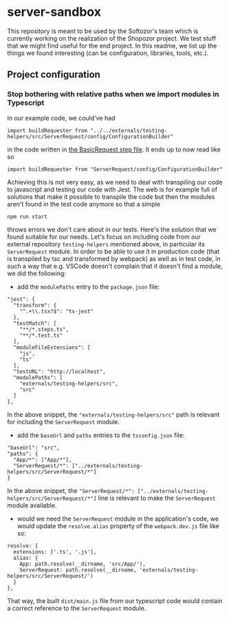 # server-sandbox
This repository is meant to be used by the Softozor's team which is currently working on the realization of the Shopozor project. We test stuff that we might find useful for the end project. In this readme, we list up the things we found interesting (can be configuration, libraries, tools, etc.).

## Project configuration

### Stop bothering with relative paths when we import modules in Typescript

In our example code, we could've had 

```
import buildRequester from "../../externals/testing-helpers/src/ServerRequest/config/ConfigurationBuilder"
```

in the code written in [the BasicRequest step file](https://github.com/zadigus/server-sandbox/blob/master/spec/steps/BasicRequest.steps.ts). It ends up to now read like so

```
import buildRequester from "ServerRequest/config/ConfigurationBuilder"
```

Achieving this is not very easy, as we need to deal with transpiling our code to javascript and testing our code with Jest. The web is for example full of solutions that make it possible to transpile the code but then the modules aren't found in the test code anymore so that a simple 

```
npm run start
```

throws errors we don't care about in our tests. Here's the solution that we found suitable for our needs. Let's focus on including code from our external repository `testing-helpers` mentioned above, in particular its `ServerRequest` module. In order to be able to use it in production code (that is transpiled by tsc and transformed by webpack) as well as in test code, in such a way that e.g. VSCode doesn't complain that it doesn't find a module, we did the following:

* add the `modulePaths` entry to the `package.json` file: 

```
"jest": {
  "transform": {
    "^.+\\.tsx?$": "ts-jest"
  },
  "testMatch": [
    "**/*.steps.ts",
    "**/*.test.ts"
  ],
  "moduleFileExtensions": [
    "js",
    "ts"
  ],
  "testURL": "http://localhost",
  "modulePaths": [
    "externals/testing-helpers/src",
    "src"
  ]
},
```

In the above snippet, the `"externals/testing-helpers/src"` path is relevant for including the `ServerRequest` module. 

* add the `baseUrl` and `paths` entries to the `tsconfig.json` file:

```
"baseUrl": "src",
"paths": {
  "App/*": ["App/*"],
  "ServerRequest/*": ["../externals/testing-helpers/src/ServerRequest/*"]
}
```

In the above snippet, the `"ServerRequest/*": ["../externals/testing-helpers/src/ServerRequest/*"]` line is relevant to make the `ServerRequest` module available.

* would we need the `ServerRequest` module in the application's code, we would update the `resolve.alias` property of the `webpack.dev.js` file like so:

```
resolve: {
  extensions: ['.ts', '.js'],
  alias: {
    App: path.resolve(__dirname, 'src/App/'),
    ServerRequest: path.resolve(__dirname, 'externals/testing-helpers/src/ServerRequest/')
  }
},
```

That way, the built `dist/main.js` file from our typescript code would contain a correct reference to the `ServerRequest` module. 
